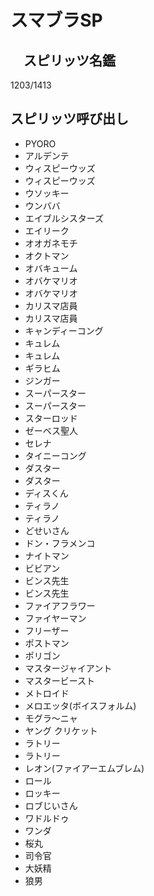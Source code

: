 # スマブラSP
## 　スピリッツ名鑑
1203/1413

## スピリッツ呼び出し
* PYORO
* アルデンテ
* ウィスピーウッズ
* ウィスピーウッズ
* ウソッキー
* ウンババ
* エイブルシスターズ
* エイリーク
* オオガネモチ
* オクトマン
* オバキューム
* オバケマリオ
* オバケマリオ
* カリスマ店員
* カリスマ店員
* キャンディーコング
* キュレム
* キュレム
* ギラヒム
* ジンガー
* スーパースター
* スーパースター
* スターロッド
* ゼーベス聖人
* セレナ
* タイニーコング
* ダスター
* ダスター
* ディスくん
* ティラノ
* ティラノ
* どせいさん
* ドン・フラメンコ
* ナイトマン
* ビビアン
* ビンス先生
* ビンス先生
* ファイアフラワー
* ファイヤーマン
* フリーザー
* ポストマン
* ポリゴン
* マスタージャイアント
* マスタービースト
* メトロイド
* メロエッタ(ボイスフォルム)
* モグラ〜ニャ
* ヤング クリケット
* ラトリー
* ラトリー
* レオン(ファイアーエムブレム)
* ロール
* ロッキー
* ロブじいさん
* ワドルドゥ
* ワンダ
* 桜丸
* 司令官
* 大妖精
* 狼男